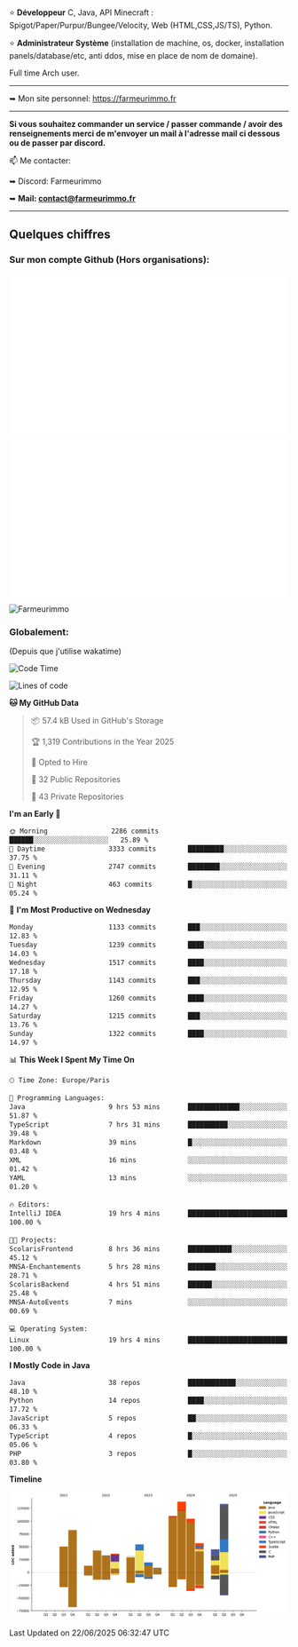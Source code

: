 ⭐ **Développeur** C, Java, API Minecraft : Spigot/Paper/Purpur/Bungee/Velocity, Web (HTML,CSS,JS/TS), Python.

⭐ **Administrateur Système** (installation de machine, os, docker, installation panels/database/etc, anti ddos, mise en place de nom de domaine).

Full time Arch user.

---

➥ Mon site personnel: https://farmeurimmo.fr

---

**Si vous souhaitez commander un service / passer commande / avoir des renseignements merci de m'envoyer un mail à l'adresse mail ci dessous ou de passer par discord.**

📫 Me contacter:
 
   ➥ Discord: Farmeurimmo
   
   ➥ **Mail: contact@farmeurimmo.fr**

---
## Quelques chiffres

### Sur mon compte Github (Hors organisations):

<a href="https://github.com/Farmeurimmo/github-stats">
<img src="https://github.com/Farmeurimmo/github-stats/blob/master/generated/overview.svg#gh-dark-mode-only" />
<img src="https://github.com/Farmeurimmo/github-stats/blob/master/generated/languages.svg#gh-dark-mode-only" />
</a>

<img src="https://komarev.com/ghpvc/?username=Farmeurimmo" alt="Farmeurimmo" />

### Globalement:

(Depuis que j'utilise wakatime)
<!--START_SECTION:waka-->
![Code Time](http://img.shields.io/badge/Code%20Time-2%2C123%20hrs%2027%20mins-blue)

![Lines of code](https://img.shields.io/badge/From%20Hello%20World%20I%27ve%20Written-963.9%20thousand%20lines%20of%20code-blue)

**🐱 My GitHub Data** 

> 📦 57.4 kB Used in GitHub's Storage 
 > 
> 🏆 1,319 Contributions in the Year 2025
 > 
> 💼 Opted to Hire
 > 
> 📜 32 Public Repositories 
 > 
> 🔑 43 Private Repositories 
 > 
**I'm an Early 🐤** 

```text
🌞 Morning                2286 commits        ██████░░░░░░░░░░░░░░░░░░░   25.89 % 
🌆 Daytime                3333 commits        █████████░░░░░░░░░░░░░░░░   37.75 % 
🌃 Evening                2747 commits        ████████░░░░░░░░░░░░░░░░░   31.11 % 
🌙 Night                  463 commits         █░░░░░░░░░░░░░░░░░░░░░░░░   05.24 % 
```
📅 **I'm Most Productive on Wednesday** 

```text
Monday                   1133 commits        ███░░░░░░░░░░░░░░░░░░░░░░   12.83 % 
Tuesday                  1239 commits        ████░░░░░░░░░░░░░░░░░░░░░   14.03 % 
Wednesday                1517 commits        ████░░░░░░░░░░░░░░░░░░░░░   17.18 % 
Thursday                 1143 commits        ███░░░░░░░░░░░░░░░░░░░░░░   12.95 % 
Friday                   1260 commits        ████░░░░░░░░░░░░░░░░░░░░░   14.27 % 
Saturday                 1215 commits        ███░░░░░░░░░░░░░░░░░░░░░░   13.76 % 
Sunday                   1322 commits        ████░░░░░░░░░░░░░░░░░░░░░   14.97 % 
```


📊 **This Week I Spent My Time On** 

```text
🕑︎ Time Zone: Europe/Paris

💬 Programming Languages: 
Java                     9 hrs 53 mins       █████████████░░░░░░░░░░░░   51.87 % 
TypeScript               7 hrs 31 mins       ██████████░░░░░░░░░░░░░░░   39.48 % 
Markdown                 39 mins             █░░░░░░░░░░░░░░░░░░░░░░░░   03.48 % 
XML                      16 mins             ░░░░░░░░░░░░░░░░░░░░░░░░░   01.42 % 
YAML                     13 mins             ░░░░░░░░░░░░░░░░░░░░░░░░░   01.20 % 

🔥 Editors: 
IntelliJ IDEA            19 hrs 4 mins       █████████████████████████   100.00 % 

🐱‍💻 Projects: 
ScolarisFrontend         8 hrs 36 mins       ███████████░░░░░░░░░░░░░░   45.12 % 
MNSA-Enchantements       5 hrs 28 mins       ███████░░░░░░░░░░░░░░░░░░   28.71 % 
ScolarisBackend          4 hrs 51 mins       ██████░░░░░░░░░░░░░░░░░░░   25.48 % 
MNSA-AutoEvents          7 mins              ░░░░░░░░░░░░░░░░░░░░░░░░░   00.69 % 

💻 Operating System: 
Linux                    19 hrs 4 mins       █████████████████████████   100.00 % 
```

**I Mostly Code in Java** 

```text
Java                     38 repos            ████████████░░░░░░░░░░░░░   48.10 % 
Python                   14 repos            ████░░░░░░░░░░░░░░░░░░░░░   17.72 % 
JavaScript               5 repos             ██░░░░░░░░░░░░░░░░░░░░░░░   06.33 % 
TypeScript               4 repos             █░░░░░░░░░░░░░░░░░░░░░░░░   05.06 % 
PHP                      3 repos             █░░░░░░░░░░░░░░░░░░░░░░░░   03.80 % 
```



**Timeline**

![Lines of Code chart](https://raw.githubusercontent.com/Farmeurimmo/Farmeurimmo/main/assets/bar_graph.png)


 Last Updated on 22/06/2025 06:32:47 UTC
<!--END_SECTION:waka-->
